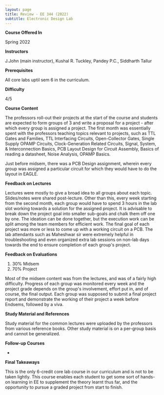 ```yaml
---
layout: page
title: Review - EE 344 (2022)
subtitle: Electronic Design Lab
---
```


**Course Offered In**

Spring 2022

**Instructors**

J.John (main instructor), Kushal R. Tuckley, Pandey P.C., Siddharth Tallur

**Prerequisites**

All core labs uptil sem 6 in the curriculum.

**Difficulty**

4/5

**Course Content**

The professors roll-out their projects at the start of the course and students are expected to form groups of 3 and write a proposal for a project - after which every group is assigned a project. The first month was essentially spent with the professors teaching topics relevant to projects, such as TTL Gates and Families, TTL Interfacing Circuits, Open-Collector Gates, Single Supply OPAMP Circuits, Clock-Generation Related Circuits, Signal, System, & Interconnection Basics, PCB Layout Design for Circuit Assembly, Basics of reading a datasheet, Noise Analysis, OPAMP Basics.

Just before midsem, there was a PCB Design assignment, wherein every group was assigned a particular circuit for which they would have to do the layout in EAGLE.

**Feedback on Lectures**

Lectures were mostly to give a broad idea to all groups about each topic. Slides/notes were shared post-lecture. Other than this, every week starting from the second month, each group would have to spend 3 hours in the lab slot working towards a solution for the assigned project. It is advisable to break down the project goal into smaller sub-goals and chalk them off one by one. The ideation can be done together, but the execution work can be split among the team members for efficient work. The final goal of each project was more or less to come up with a working circuit on a PCB. 
The lab attendants such as Maheshwar sir were extremely helpful in troubleshooting and even organized extra lab sessions on non-lab days towards the end to ensure completion of each group's project.

**Feedback on Evaluations**

1. 30% Midsem
2. 70% Project

Most of the midsem content was from the lectures, and was of a fairly high difficulty. Progress of each group was monitored every week and the project grade depends on the group's involvement, effort put in, and of course, the final output. Each group was supposed to submit a final project report and demonstrate the working of their project a week before Endsems, followed by a viva.

**Study Material and References**

Study material for the common lectures were uploaded by the professors from various reference books. Other study material is on a per-group basis and cannot be generalized.

**Follow-up Courses**

-

**Final Takeaways**

This is the only 6-credit core lab course in our curriculum and is not to be taken lightly. This course enables each student to get some sort of hands-on learning in EE to supplement the theory learnt thus far, and the opportunity to pursue a graded project from start to finish.

